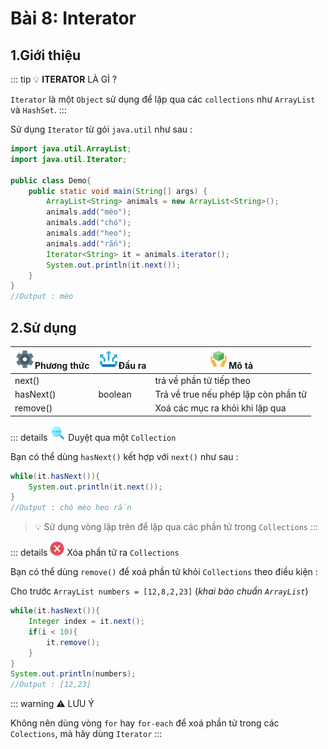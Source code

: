 # Bài 8: Interator

## 1.Giới thiệu

::: tip 💡 <b>ITERATOR</b> LÀ GÌ ? 

`Iterator` là một `Object` sử dụng để lặp qua các `collections` như `ArrayList` và `HashSet`. 
:::

Sử dụng `Iterator` từ gói `java.util` như sau : 

```java
import java.util.ArrayList;
import java.util.Iterator;

public class Demo{
    public static void main(String[] args) {
        ArrayList<String> animals = new ArrayList<String>();
        animals.add("mèo");
        animals.add("chó");
        animals.add("heo");
        animals.add("rắn");
        Iterator<String> it = animals.iterator();
        System.out.println(it.next());
    }
}
//Output : mèo
```

## 2.Sử dụng

| <img src="https://raw.githubusercontent.com/Zenfection/Image/master/2021/07/30-12-29-55-icons8-settings.png">Phương thức | <img src="https://raw.githubusercontent.com/Zenfection/Image/master/2021/07/30-14-04-13-icons8-output.png">Đầu ra  | <img src="https://raw.githubusercontent.com/Zenfection/Image/master/2021/07/30-12-30-07-icons8-handle_with_care.png">Mô tả                                |
| ----------- | ------- | ------------------------------------ |
| next()      |         | trả về phần tử tiếp theo             |
| hasNext()   | boolean | Trả về true nếu phép lặp còn phần tử |
| remove()    |         | Xoá các mục ra khỏi khi lặp qua      |

::: details <img src="https://raw.githubusercontent.com/Zenfection/Image/master/2021/07/30-13-35-17-icons8-search_more.png" width="25"> Duyệt qua một <code>Collection</code>

Bạn có thể dùng `hasNext()` kết hợp với `next()` như sau : 

```java
while(it.hasNext()){
    System.out.println(it.next());
}
//Output : chó mèo heo rắn
```

> 💡 Sử dụng vòng lặp trên để lặp qua các phần tử trong `Collections`
:::

::: details <img src="https://raw.githubusercontent.com/Zenfection/Image/master/2021/07/30-13-29-18-icons8-delete.png" width="23"> Xóa phần tử ra <code>Collections</code>

Bạn có thể dùng `remove()` để xoá phần tử khỏi `Collections` theo điều kiện : 

Cho trước `ArrayList numbers = [12,8,2,23]` (*khai báo chuẩn `ArrayList`*)

```java
while(it.hasNext()){
    Integer index = it.next();
    if(i < 10){
        it.remove();
    }
}
System.out.println(numbers);
//Output : [12,23]
```

::: warning ⚠️ LƯU Ý

Không nên dùng vòng `for` hay `for-each` để xoá phần tử trong các `Colections`, mà hãy dùng `Iterator`
:::